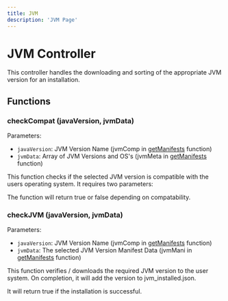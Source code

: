```yaml
---
title: JVM
description: 'JVM Page'
---
```


# JVM Controller

This controller handles the downloading and sorting of the appropriate JVM version for an installation.

## Functions

### checkCompat (javaVersion, jvmData)

Parameters:

+ `javaVersion`: JVM Version Name (jvmComp
  in [getManifests](/engine/controllers/manifest#getmanifests-versionloaderloaderversion) function)
+ `jvmData`: Array of JVM Versions and OS's (jvmMeta
  in [getManifests](/engine/controllers/manifest#getmanifests-versionloaderloaderversion) function)

This function checks if the selected JVM version is compatible with the users operating system. It requires two
parameters:

The function will return true or false depending on compatability.

### checkJVM (javaVersion, jvmData)

Parameters:

+ `javaVersion`: JVM Version Name (jvmComp
  in [getManifests](/engine/controllers/manifest#getmanifests-versionloaderloaderversion) function)
+ `jvmData`: The selected JVM Version Manifest Data (jvmMani
  in [getManifests](/engine/controllers/manifest#getmanifests-versionloaderloaderversion) function)

This function verifies / downloads the required JVM version to the user system.
On completion, it will add the version to jvm_installed.json.

It will return true if the installation is successful.